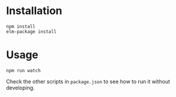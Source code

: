 # Installation

    npm install
    elm-package install
    
# Usage

    npm run watch

Check the other scripts in `package.json` to see how to run it without developing.
